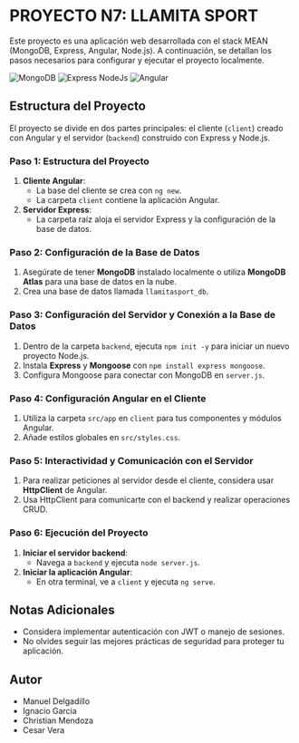 # PROYECTO N7: LLAMITA SPORT

Este proyecto es una aplicación web desarrollada con el stack MEAN (MongoDB, Express, Angular, Node.js). A continuación, se detallan los pasos necesarios para configurar y ejecutar el proyecto localmente.

![MongoDB](https://www.turing.com/blog/wp-content/uploads/2022/02/Mongo-DB-Features.jpg) ![Express NodeJs](https://i.ytimg.com/vi/wVo-UMit5Ig/maxresdefault.jpg) ![Angular](https://angular.io/assets/images/logos/angular/angular.png)

## Estructura del Proyecto

El proyecto se divide en dos partes principales: el cliente (`client`) creado con Angular y el servidor (`backend`) construido con Express y Node.js.

### Paso 1: Estructura del Proyecto

1. **Cliente Angular**:
   - La base del cliente se crea con `ng new`.
   - La carpeta `client` contiene la aplicación Angular.
2. **Servidor Express**:
   - La carpeta raíz aloja el servidor Express y la configuración de la base de datos.

### Paso 2: Configuración de la Base de Datos

1. Asegúrate de tener **MongoDB** instalado localmente o utiliza **MongoDB Atlas** para una base de datos en la nube.
2. Crea una base de datos llamada `llamitasport_db`.

### Paso 3: Configuración del Servidor y Conexión a la Base de Datos

1. Dentro de la carpeta `backend`, ejecuta `npm init -y` para iniciar un nuevo proyecto Node.js.
2. Instala **Express** y **Mongoose** con `npm install express mongoose`.
3. Configura Mongoose para conectar con MongoDB en `server.js`.

### Paso 4: Configuración Angular en el Cliente

1. Utiliza la carpeta `src/app` en `client` para tus componentes y módulos Angular.
2. Añade estilos globales en `src/styles.css`.

### Paso 5: Interactividad y Comunicación con el Servidor

1. Para realizar peticiones al servidor desde el cliente, considera usar **HttpClient** de Angular.
2. Usa HttpClient para comunicarte con el backend y realizar operaciones CRUD.

### Paso 6: Ejecución del Proyecto

1. **Iniciar el servidor backend**:
   - Navega a `backend` y ejecuta `node server.js`.
2. **Iniciar la aplicación Angular**:
   - En otra terminal, ve a `client` y ejecuta `ng serve`.

## Notas Adicionales

- Considera implementar autenticación con JWT o manejo de sesiones.
- No olvides seguir las mejores prácticas de seguridad para proteger tu aplicación.

## Autor

- Manuel Delgadillo
- Ignacio Garcia
- Christian Mendoza
- Cesar Vera

